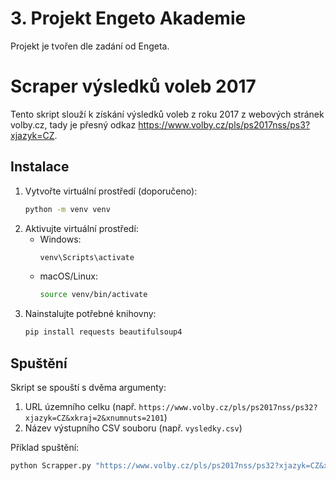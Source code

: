 # 3. Projekt Engeto Akademie
Projekt je tvořen dle zadání od Engeta.

# Scraper výsledků voleb 2017

Tento skript slouží k získání výsledků voleb z roku 2017 z webových stránek volby.cz, tady je přesný odkaz https://www.volby.cz/pls/ps2017nss/ps3?xjazyk=CZ.

## Instalace

1.  Vytvořte virtuální prostředí (doporučeno):
    ```bash
    python -m venv venv
    ```
2.  Aktivujte virtuální prostředí:
    * Windows:
        ```bash
        venv\Scripts\activate
        ```
    * macOS/Linux:
        ```bash
        source venv/bin/activate
        ```
3.  Nainstalujte potřebné knihovny:
    ```bash
    pip install requests beautifulsoup4
    ```

## Spuštění

Skript se spouští s dvěma argumenty:

1.  URL územního celku (např. `https://www.volby.cz/pls/ps2017nss/ps32?xjazyk=CZ&xkraj=2&xnumnuts=2101`)
2.  Název výstupního CSV souboru (např. `vysledky.csv`)

Příklad spuštění:

```bash
python Scrapper.py "https://www.volby.cz/pls/ps2017nss/ps32?xjazyk=CZ&xkraj=2&xnumnuts=2101" vysledky.csv
